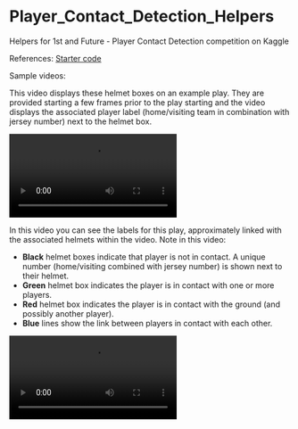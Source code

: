 # Player_Contact_Detection_Helpers

Helpers for 1st and Future - Player Contact Detection competition on Kaggle

References: [Starter code](https://www.kaggle.com/code/robikscube/nfl-player-contact-detection-getting-started)

Sample videos:

This video displays these helmet boxes on an example play. They are provided starting a few frames prior to the play starting and the video displays the associated player label (home/visiting team in combination with jersey number) next to the helmet box.

<video src="samples\contact_58168_003392_Sideline.mp4"></video>

<!-- <video width="320" height="240" controls>
  <source src="samples\labeled_58168_003392_Sideline.mp4" type="video/mp4">
</video> -->

In this video you can see the labels for this play, approximately linked with the associated helmets within the video.
Note in this video:

- **Black** helmet boxes indicate that player is not in contact. A unique number (home/visiting combined with jersey number) is shown next to their helmet.
- **Green** helmet box indicates the player is in contact with one or more players.
- **Red** helmet box indicates the player is in contact with the ground (and possibly another player).
- **Blue** lines show the link between players in contact with each other.

<!-- changed -->

<video src="samples\labeled_58168_003392_Sideline.mp4"></video>
